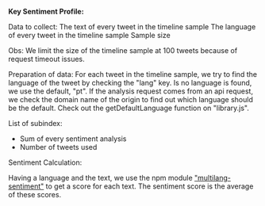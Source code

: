**Key Sentiment Profile:**

Data to collect:
The text of every tweet in the timeline sample
The language of every tweet in the timeline sample
Sample size

Obs: We limit the size of the timeline sample at 100 tweets because of request timeout issues.

Preparation of data:
For each tweet in the timeline sample, we try to find the language of the tweet by checking the "lang" key. 
Is no language is found, we use the default, "pt".
If the analysis request comes from an api request, we check the domain name of the origin to find out which language should be the default. 
Check out the getDefaultLanguage function on "library.js".

List of subindex:

- Sum of every sentiment analysis
- Number of tweets used

Sentiment Calculation:

Having a language and the text, we use the npm module ["multilang-sentiment"](https://www.npmjs.com/package/multilang-sentiment) to get a score for each text. 
The sentiment score is the average of these scores.

